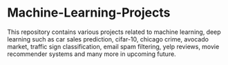 # Machine-Learning-Projects
This repository contains various projects related to machine learning, deep learning such as car sales prediction, cifar-10, chicago crime, avocado market, traffic sign classification, email spam filtering, yelp reviews, movie recommender systems and many more in upcoming future. 

